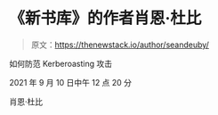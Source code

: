 # 《新书库》的作者肖恩·杜比

> 原文：<https://thenewstack.io/author/seandeuby/>

如何防范 Kerberoasting 攻击

2021 年 9 月 10 日中午 12 点 20 分

肖恩·杜比
